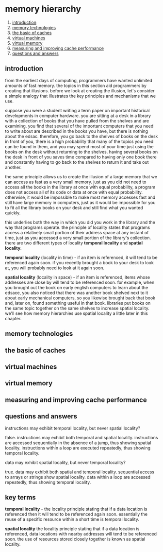 #  memory hierarchy

1.  [introduction](#introduction)
2.  [memory technologies](#memory-technologies)
3.  [the basic of caches](#the-basic-of-caches)
4.  [virtual machines](#virtual-machines)
5.  [virtual memory](#virtual-memory)
6.  [measuring and improving cache performance](#measuring-and-improving-cache-performance)
7.  [questions and answers](#questions-and-answers)

##  introduction

from the earliest days of computing, programmers have wanted unlimited amounts of fast memory.  the topics in this section aid programmers by creating that illusions.  before we look at creating the illusion, let's consider a simple analogy that illustrates the key principles and mechanisms that we use.

suppose you were a student writing a term paper on important historical developments in computer hardware.  you are sitting at a desk in a library with a collection of books that you have pulled from the shelves and are examining.  you find that several of the important computers that you need to write about are described in the books you have, but there is nothing about the edsac.  therefore, you go back to the shelves of books on the desk in front of you, there is a high probability that many of the topics you need can be found in them, and you may spend most of your time just using the books on the desk without returning to the shelves.  having several books on the desk in front of you saves time compared to having only one book there and constantly having to go back to the shelves to return it and take out another.

the same principle allows us to create the illusion of a large memory that we can access as fast as a very small memory.  just as you did not need to access all the books in the library at once with equal probability, a program does not access all of its code or data at once with equal probability.  otherwise, it would be impossible to make most memory accesses fast and still have large memory in computers, just as it would be impossible for you to fit all the library books on your desk and still find what you wanted quickly.  

this underlies both the way in which you did you work in the library and the way that programs operate.  the principle of locality states that programs access a relatively small portion of their address space at any instant of time, just as you accessed a very small portion of the library's collection.  there are two different types of locality **temporal locality** and **spatial locality**.

**temporal locality**  (locality in time) -  if an item is referenced, it will tend to be referenced again soon.  if you recently brought a book to your desk to look at, you will probably need to look at it again soon.

**spatial locality**  (locality in space) -  if an item is referenced, items whose addresses are close by will tend to be referenced soon.  for example, when you brought out the book on early english computers to learn about the edsace, you also noticed that there was another book shelved next to it about early mechanical computers, so you likewise brought back that book and, later on, found something useful in that book.  libraries put books on the same topic together on the same shelves to increase spatial locality.  we'll see how memory hierarchies use spatial locality a little later in this chapter.

##  memory technologies



##  the basic of caches

##  virtual machines

##  virtual memory

##  measuring and improving cache performance

##  questions and answers

instructions may exhibit temporal locality, but never spatial locality?  

false.  instructions may exhibit both temporal and spatial locality.  instructions are accessed sequentially in the absence of a jump, thus showing spatial locality.  instructions within a loop are executed repeatedly, thus showing temporal locality.

data may exhibit spatial locality, but never temporal locality?

true.  data may exhibit both spatial and temporal locality.  sequential access to arrays or strings show spatial locality.  data within a loop are accessed repeatedly, thus showing temporal locality.

##  key terms

**temporal locality** -  the locality principle stating that if a data location is referenced then it will tend to be referenced again soon.  essentially the reuse of a specific resource within a short time is temporal locality.

**spatial locality** the locality principle stating that if a data location is referenced, data locations with nearby addresses will tend to be referenced soon.  the use of resources stored closely together is known as spatial locality.

